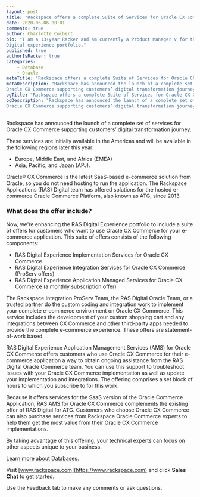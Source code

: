 ```yaml
---
layout: post
title: "Rackspace offers a complete Suite of Services for Oracle CX Commerce"
date: 2020-06-06 00:01
comments: true
author: Charlotte Colbert
bio: "I am a 13+year Racker and am currently a Product Manager V for the RAS
Digital experience portfolio."
published: true
authorIsRacker: true
categories:
    - Database
    - Oracle
metaTitle: "Rackspace offers a complete Suite of Services for Oracle CX Commerce"
metaDescription: "Rackspace has announced the launch of a complete set of services for
Oracle CX Commerce supporting customers’ digital transformation journey."
ogTitle: "Rackspace offers a complete Suite of Services for Oracle CX Commerce"
ogDescription: "Rackspace has announced the launch of a complete set of services for
Oracle CX Commerce supporting customers’ digital transformation journey."
---
```


Rackspace has announced the launch of a complete set of services for Oracle CX
Commerce supporting customers’ digital transformation journey.

<!-- more -->

These services are initially available in the Americas and will be available in
the following regions later this year:

- Europe, Middle East, and Africa (EMEA)
- Asia, Pacific, and Japan (APJ).

Oracle&reg; CX Commerce is the latest SaaS-based e-commerce solution from Oracle,
so you do not need hosting to run the application. The Rackspace Applications
(RAS) Digital team has offered solutions for the hosted e-commerce Oracle
Commerce Platform, also known as ATG, since 2013.

### What does the offer include?

Now, we're enhancing the RAS Digital Experience portfolio to include a suite of
offers for customers who want to use Oracle CX Commerce for your e-commerce
application. This suite of offers consists of the following components:

- RAS Digital Experience Implementation Services for Oracle CX Commerce
- RAS Digital Experience Integration Services for Oracle CX Commerce (ProServ offers)
- RAS Digital Experience Application Managed Services for Oracle CX Commerce
  (a monthly subscription offer)

The Rackspace Integration ProServ Team, the RAS Digital Oracle Team, or a trusted
partner do the custom coding and integration work to implement your complete
e-commerce environment on Oracle CX Commerce. This service includes the
development of your custom shopping cart and any integrations between CX Commerce
and other third-party apps needed to provide the complete e-commerce experience.
These offers are statement-of-work based.

RAS Digital Experience Application Management Services (AMS) for Oracle CX
Commerce offers customers who use Oracle CX Commerce for their e-commerce
application a way to obtain ongoing assistance from the RAS Digital Oracle
Commerce team. You can use this support to troubleshoot issues with your Oracle
CX Commerce implementation as well as update your implementation and integrations.
The offering comprises a set block of hours to which you subscribe to for this
work.

Because it offers services for the SaaS version of the Oracle Commerce
Application, RAS AMS for Oracle CX Commerce complements the existing offer of
RAS Digital for ATG.  Customers who choose  Oracle CX Commerce can also purchase
services from Rackspace Oracle Commerce experts to help them get the most value
from their Oracle CX Commerce implementations.

By taking advantage of this offering, your technical experts can focus on other
aspects unique to your business.

<a class="cta red" id="cta" href="https://www.rackspace.com/dba-services">Learn more about Databases.</a>

Visit [www.rackspace.com](https://www.rackspace.com) and click **Sales Chat**
to get started.

Use the Feedback tab to make any comments or ask questions.
